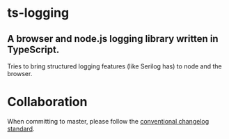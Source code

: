 # ts-logging
## A browser and node.js logging library written in TypeScript.

Tries to bring structured logging features (like Serilog has) to node and the browser.

# Collaboration

When committing to master, please follow the [conventional changelog standard](https://github.com/bcoe/conventional-changelog-standard/blob/master/convention.md).

